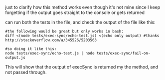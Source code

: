 just to clarify how this method works even though it's not mine
since I keep forgetting if the output goes straight to the console or gets returned

can run both the tests in the file, and check the output of the file like this:

```
#the following would be great but only works in bash:
diff <(node tests/exec-sync/echo-test.js) <(echo only output) #thanks http://stackoverflow.com/a/345526/5203563

#so doing it like this:
node tests/exec-sync/echo-test.js | node tests/exec-sync/fail-on-output.js
```

This will show that the output of execSync is returned my the method, and not passed through.
